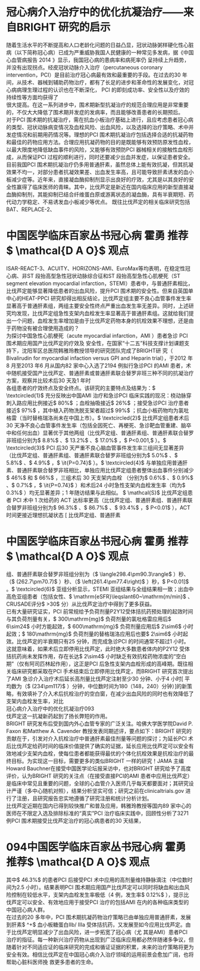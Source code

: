 # 冠心病介入治疗中的优化抗凝治疗——来自BRIGHT 研究的启示  
随着生活水平的不断提高和人口老龄化问题的日益凸显，冠状动脉粥样硬化性心脏病（以下简称冠心病）已成为严重威胁我国人民健康的一种常见多发病，据《中国心血管病报告 2014 》显示，我国冠心病的患病率和病死率仍 呈持续上升趋势，并没有出现拐点。经皮冠状动脉介入治疗（percutaneous coronary intervention，PCI）是目前治疗冠心病最有效和最重要的手段。在过去的30 年间，从技术、器械到辅助药物治疗，都有了长足的进步和革命性的发展变化，对冠心病病理生理过程的认识也在不断深化， PCI 的即刻成功率、安全性以及疗效的持续性等方面均获得了  
很大提高。在这一系列进步中，围术期新型抗凝治疗的规范合理应用是非常重要的，不仅大大降低了围术期并发症的发病率，而且能够改善患者的长期预后。  
对于PCI 围术期的抗凝治疗，需在抗血小板治疗基础上进行，且应考虑患者冠心病的类型、冠状动脉病变情况及血栓风险、出血风险，以及选择的治疗策略、术中并发症情况和前期用药情况等。理想的PCI 围术期抗凝治疗包括选择合适的抗凝药物和最佳的药物应用方法。合理应用抗凝药物的目的是既能够有效预防原发性血栓，以最大限度地降低缺血事件的风险，又能够有效预防PCI 器械相关的接触性血栓形成，从而保证PCI 过程的顺利进行，同时还要减少出血并发症，以保证患者安全。  
目前我国PCI 围术期抗凝治疗仍多用普通肝素，虽然总体上能有效抗凝，但其抗凝效果不均一，对部分患者抗凝效果差、出血发生率高，且可能导致肝素诱发的血小板减少症等。近年来，直接凝血酶抑制剂显示出良好的疗效，尤其是以其良好的安全性赢得了临床医师的青睐。其中，比伐芦定是新近在国内临床应用的新型直接凝血酶抑制剂，其能抑制已结合纤维蛋白原或游离状态的凝血酶，具有半衰期短、药代动力学稳定、不易诱发血小板减少等优点。 既往比伐芦定的相关临床研究包括BAT、REPLACE-2、  
# 中国医学临床百家丛书冠心病  霍勇 推荐$ \mathcal{D A O}$    观点  
ISAR-REACT-3、ACUITY、HORIZONS-AMI、EuroMax等均表明，在稳定性冠心病、非ST 段抬高型急性冠状动脉综合征和ST 段抬高型急性心肌梗死（ST segment elevation myocardial infarction，STEMI）患者中，与普通肝素相比，比伐芦定能够显著降低患者的出血风险，提升PCI 围术期的安全性。但来自英国单中心的HEAT-PPCI 研究却得出相反结论，比伐芦定组主要不良心血管事件发生率显著高于普通肝素组，两组主要安全性终点严重出血发生率无差异。同时，上述研究均发现，比伐芦定组急性支架内血栓发生率显著高于普通肝素组。这就给我们提出一个问题，血栓发生率增加是由于比伐芦定药物本身的抗栓效果不理想，还是由于药物没有被合理使用造成的？  
为探讨中国急性心肌梗死（acute myocardial infarction，AMI ）患者急诊 PCI  围术期应用国产比伐芦定的疗效及 安全性，在国家“十二五”科技支撑计划课题支持下，沈阳军区总医院韩雅玲教授领导的研究团队完成了BRIGHT研 究（ Bivalirudin for myocardial infaction versus GPI and  Heparin trial），于2012 年8 月至2013 年6 月从国内82 家中心入选了2194 例拟行急诊PCI 的AMI 患者，术中随机接受国产比伐芦定、普通肝素或普通肝素联合替罗非班三种不同的抗凝治疗方案，观察并比较术后30 天及1 年时  
各组患者的疗效终点及安全终点。该研究的主要特点及结果为：$ \textcircled{1}$    充分反映出中国AMI 治疗和急诊PCI 临床实践的现况：桡动脉穿刺入路应用比例接近$ 80\%$ ；血栓抽吸接近$ 26\%$  ；接受急诊PCI 治疗患者接近$ 97\%$ ，其中植入药物洗脱支架者超过$ 99\%$  ；抗血小板药物均为氯吡格雷（当时替格瑞洛尚未在中国上市）。$ \textcircled{2}$    比伐芦定组患者术后30 天净不良心血管事件发生率（包括全因死亡、再梗死、急诊靶血管重建、脑卒中和任何出血）显著优于其他两组（比伐芦定组、普通肝素组、普通肝素联合替罗非班组分别为$ 8.8\%$ 、$ 13.2\%$ 、$ 17.0\%$ ，$ P<0.001,$ ）。$ \textcircled{3}$    PCI 后30 天严重不良心脑血管事件发生率三组间无显著差异（比伐芦定组、普通肝素组、普通肝素联合替罗非班组分别为$ 5.0\%$ 、$ 5.8\%$ 、$ 4.9\%$ ，$ \it{P=0.74}$    ）。$ \textcircled{4}$    与单独应用普通肝素、普通肝素联合替罗非班相比，单独应用比伐芦定组患者整体出血事件分别减少 $ 46\%$   和 $ 66\%$  ，三组术后 30  天支架内血栓 （分别为$ 0.6\%$ 、$ 0.9\%$ 、$ 0.7\%$ ，$ \it{P=0.74}$    ）和术后24 小时急性支架内血栓发生率（均为$ 0.3\%$ ）均无显著差异；1 年随访结果与此相似。 $ \mathcal{S}$     比伐芦定组患者 PCI  术中 1  次给药的 ACT 达标率更高（比伐芦定组、普通肝素组、普通肝素联合替罗非班组分别为$ 96.3\%$ 、$ 86.7\%$ 、$ 93.4\%$ ，$ P<0.01$ ），ACT 时间更接近理想抗凝状态 [ 比伐芦定组、普通肝素  
# 中国医学临床百家丛书冠心病  霍勇 推荐$ \mathcal{D A O}$    观点  
组、普通肝素联合替罗非班组分别为（$ \langle298.4\pm90.3\rangle$ ）秒、（$ (262.7\pm70.7)$ ）秒、（$ \left(261.4\pm77.4\right)$ ）秒，$ P<0.01]$ 。$ \textcircled{6}$    亚组分析显示，STEMI 亚组结果与全组结果相一致；出血中高危亚组患者（包括女性、$ \mathrm{eSFR}\leqslant60~\mathrm{m/min}$    、CRUSADE评分$ >30$  分）从比伐芦定治疗中得到了更多获益。  
已有大量研究证实，PCI 前常规给予负荷剂量P2Y12受体拮抗药预处理的起效时间与其负荷剂量有关，$ 300\mathrm{mg}$    负荷剂量的氯吡格雷应用后$ 6\sim24$  小时方能起效，$ 600\mathrm{mg}$    负荷剂量应用后$ 2\sim6$ 小时起效；$ 180\mathrm{mg}$    负荷剂量的替格瑞洛应用后也要$ 2\sim6$  小时起效。比伐芦定的半衰期只有25 分钟，而完成急诊PCI 的时间通常不超过1 小时。这就意味着，如果术后立即停用比伐芦定，此时绝大多数患者体内的P2Y12 受体拮抗药尚未发挥作用，存在长达$ 2\sim4$ 小时缺乏有效抗栓药物浓度的“空白期”（仅有阿司匹林起作用），这正是PCI 后急性支架内血栓形成的高峰期。既往相关临床研究都采取在PCI 手术结束后立即停用比伐芦定，而BRIGHT 研究首次提出了AMI 急诊介入治疗术后延长高剂量比伐芦定注射至少30 分钟、小于4 小时[ 平均数为（$ (234\pm117)$ ）分钟，中位数时间为180（148，240）分钟）]的新策略，有效填补了介入术后抗栓治疗的空白窗，在减少出血风险的同时也有效降低了支架内血栓发生率，对比  
冠心病介入治疗中的优化抗凝治疗093  
伐芦定这一抗凝新药起到了扬长弊短的作用。  
BRIGHT 研究发布后受到国内外心血管专家的广泛关注。哈佛大学医学院David P. Faxon 和Matthew A. Cavender 教授发表同期述评，要点如下：BRIGHT 研究的贡献在于，引发对介入抗栓治疗中普通肝素最佳剂量等问题的探讨；为延长PCI 术后比伐芦定给药时间的临床价值提供了确实的证据，延长应用比伐芦定可以安全有效地减少支架内血栓，使每位患者都能获得最优的个体化抗栓效果是抗栓治疗的最终目标。为实现这一目标，需要更多的类似BRIGHT 一样的研究！JAMA 主编Howard Bauchner在接受中国医学论坛报采访中，也对BRIGHT 研究给予了高度评价，认为BRIGHT 研究的关注点（在接受直接PCI的AMI 患者中应用比伐芦定）是临床中常见且重要的问题，全球的心血管介入医师几乎每天都要面对；其研究设计严谨（多中心随机对照），结果分析坚实可信；研究之前在clinicaltrials.gov 进行了注册，且研究报告忠实地遵循了研究注册和统计分析计划。  
比伐芦定近期在国内已得到较快推广和普及应用，韩雅玲教授等国内89 家中心的医师在不限定入选及排除标准的“真实”PCI 治疗临床实践中，回顾性分析了3271 例PCI 围术期接受比伐芦定治疗的冠心病患者的30 天结果，  
# 094中国医学临床百家丛书冠心病  霍勇 推荐$ \mathcal{D A O}$    观点  
其中$ 46.3\%$  的患者PCI 后接受PCI 术中应用的高剂量维持静脉滴注（中位数时间为2.5 小时）。结果表明PCI 围术期应用国产比伐芦定可以同时将缺血和出血风险控制在较低水平，支架内血栓发生率极低（4 例，发生率$ 0.12\%$ ），提示比伐芦定可以安全、有效地应用于接受PCI 治疗的包括AMI 在内的各种临床类型的中国冠心病人群。  
在过去的20 多年中，PCI 围术期抗凝药物治疗策略已由单独应用普通肝素，发展到肝素$ ^+$  血小板糖蛋白Ⅱb/ Ⅲa 受体拮抗药，又发展至如今应用比伐芦定。由于比伐芦定明显减少了出血风险，进一步拓宽了冠心病（尤 其是AMI）患者PCI 治疗的指征。每一种新兴治疗药物从出现到广泛临床应用都必然伴随诸多争议，但随着针对不同适应证的临床研究的完成和循证证据的积累，未来的治疗策略将更为安全有效。相信比伐芦定在中国冠心病介入治疗领域的运用前景会愈加广阔，也将帮助心脏科医师挽 救更多患者的生命。  
